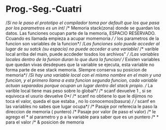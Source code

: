 # Prog.-Seg.-Cuatri

/*Si no le paso el prototipo el compilador toma por default que los que pasa por los parametros es un int*/
/* Memoria stack(zona) donde se guardan los datos. Las funciones ocupan parte de la memoria, ESPACIO RESERVADO. Ccuando es llamada empieza a acupar momemoria */
/* los parametros de la funcion son variables de la funcion*/ 
/*Las funciones solo puede acceder al lugar de su satck (su espacio) no puede acceder a una  variable*/
/* varible local arriba del main, puede accdeder tosdos los archivos" */ 
/*Las variables locales dentro de la funion duran lo que dura la funcion*/
/* Existen variables que quedan vivas desdepues que la variable se ejecuta, esta variable no forma parte de ese stack memoria. SIempre conserva su posicion de memoria*/
/*Si hay una variable local con el mismo nombre en el main y una funcion, y el primero llama a esta funcion segunda funcion, cada variable actuan separadas porque ocupan un
lugar dentro del stack propio.
/* La varible local tiene mas peso sobre lo global*/
/* scanf devuelve 1 , si se equivoca el usurio devuelve 0*/
/* scanf no obtiene lo que le dijimos no toca el valor, queda el que estaba , no lo conocemos(basura) */
/*  scanf en las variables no sabes que lugar ocupa*/
/* Pasaje por referecia le paso la direccion de memoria ( puntero)
/* Pasaje por valor (le paso el valor)
/* le agrego el * al parametro y p a la variable para saber que es un puntero
/* * para el valor
/* & posicion de memoria




